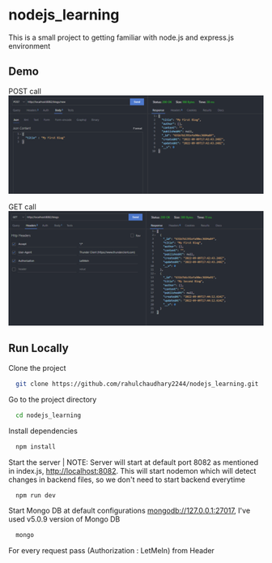 # nodejs_learning

This is a small project to getting familiar with node.js and express.js environment

## Demo

POST call
![post-call-sample.png](https://github.com/rahulchaudhary2244/media-repository/blob/main/blog_post_nodejs.PNG)

GET call
![get-call-sample.png](https://github.com/rahulchaudhary2244/media-repository/blob/main/blog_get_nodejs.PNG)

## Run Locally

Clone the project

```bash
  git clone https://github.com/rahulchaudhary2244/nodejs_learning.git
```

Go to the project directory

```bash
  cd nodejs_learning
```

Install dependencies

```bash
  npm install
```

Start the server | NOTE: Server will start at default port 8082 as mentioned in index.js, [http://localhost:8082](http://localhost:8082). This will start nodemon which will detect changes in backend files, so we don't need to start backend everytime

```bash
  npm run dev
```

Start Mongo DB at default configurations [mongodb://127.0.0.1:27017](mongodb://127.0.0.1:27017), I've used v5.0.9 version of Mongo DB

```bash
  mongo
```

For every request pass (Authorization : LetMeIn) from Header
